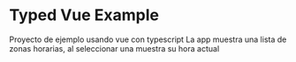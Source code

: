 # Typed Vue Example

Proyecto de ejemplo usando vue con typescript
La app muestra una lista de zonas horarias, al seleccionar una muestra su hora actual
